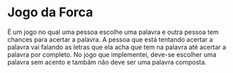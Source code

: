 # Jogo da Forca

É um jogo no qual uma pessoa escolhe uma palavra e outra pessoa tem chances para acertar a palavra. A pessoa que está tentando acertar a palavra vai falando as letras que ela acha que tem na palavra até acertar a palavra por completo. No jogo que implementei, deve-se escolher uma palavra sem acento e tambám não deve ser uma palavra composta.
